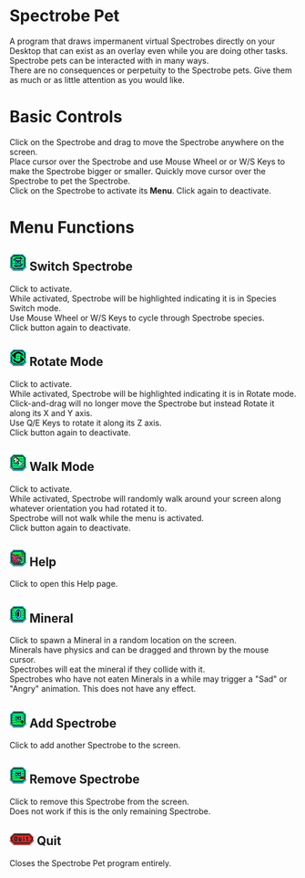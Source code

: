 # Spectrobe Pet
A program that draws impermanent virtual Spectrobes directly on your Desktop that can exist as an overlay even while you are doing other tasks.  
Spectrobe pets can be interacted with in many ways.  
There are no consequences or perpetuity to the Spectrobe pets. Give them as much or as little attention as you would like.

# Basic Controls
Click on the Spectrobe and drag to move the Spectrobe anywhere on the screen.  
Place cursor over the Spectrobe and use Mouse Wheel or or W/S Keys to make the Spectrobe bigger or smaller.
Quickly move cursor over the Spectrobe to pet the Spectrobe.  
Click on the Spectrobe to activate its **Menu**. Click again to deactivate.  

# Menu Functions 
## ![Spectrobe Switch Mode](Assets/Art/Sprites/switch.png) Switch Spectrobe
Click to activate.  
While activated, Spectrobe will be highlighted indicating it is in Species Switch mode.  
Use Mouse Wheel or W/S Keys to cycle through Spectrobe species.  
Click button again to deactivate.  

## ![Rotate Mode](Assets/Art/Sprites/rotate.png) Rotate Mode
Click to activate.  
While activated, Spectrobe will be highlighted indicating it is in Rotate mode.  
Click-and-drag will no longer move the Spectrobe but instead Rotate it along its X and Y axis.  
Use Q/E Keys to rotate it along its Z axis.  
Click button again to deactivate.  

## ![Walk Mode](Assets/Art/Sprites/walk.png) Walk Mode
Click to activate.  
While activated, Spectrobe will randomly walk around your screen along whatever orientation you had rotated it to.  
Spectrobe will not walk while the menu is activated.  
Click button again to deactivate.  

## ![Help](Assets/Art/Sprites/help.png) Help
Click to open this Help page.  

## ![Mineral](Assets/Art/Sprites/mineral.png) Mineral
Click to spawn a Mineral in a random location on the screen.  
Minerals have physics and can be dragged and thrown by the mouse cursor.  
Spectrobes will eat the mineral if they collide with it.  
Spectrobes who have not eaten Minerals in a while may trigger a "Sad" or "Angry" animation. This does not have any effect.  

## ![Add](Assets/Art/Sprites/plus.png) Add Spectrobe
Click to add another Spectrobe to the screen.  

## ![Remove](Assets/Art/Sprites/mnus.png) Remove Spectrobe
Click to remove this Spectrobe from the screen.  
Does not work if this is the only remaining Spectrobe.  

## ![Quit](Assets/Art/Sprites/Exit.png) Quit
Closes the Spectrobe Pet program entirely.  
